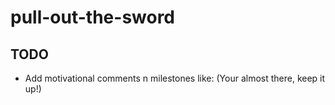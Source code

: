 # pull-out-the-sword

## TODO

- Add motivational comments n milestones like: (Your almost there, keep it up!)